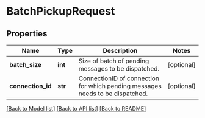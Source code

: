 # BatchPickupRequest

## Properties
Name | Type | Description | Notes
------------ | ------------- | ------------- | -------------
**batch_size** | **int** | Size of batch of pending messages to be dispatched. | [optional] 
**connection_id** | **str** | ConnectionID of connection for which pending messages needs to be dispatched. | [optional] 

[[Back to Model list]](../README.md#documentation-for-models) [[Back to API list]](../README.md#documentation-for-api-endpoints) [[Back to README]](../README.md)


